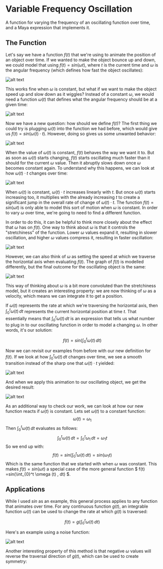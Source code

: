 # Variable Frequency Oscillation

A function for varying the frequency of an oscillating function over time, and a Maya expression that implements it.

## The Function

Let's say we have a function $f(t)$ that we're using to animate the position of an object over time. If we wanted to make the object bounce up and down, we could model that using $f(t) = sin(\omega t)$, where $t$ is the current time and $\omega$ is the angular frequency (which defines how fast the object oscillates):

![alt text](assets/SimpleSine_ManimCE_v0.18.0.gif)

This works fine when $\omega$ is constant, but what if we want to make the object speed up and slow down as it wiggles? Instead of a constant $\omega$, we would need a function $\omega (t)$ that defines what the angular frequency should be at a given time:

![alt text](assets/MysteryFunction_ManimCE_v0.18.0.gif)

Now we have a new question: how should we define $f(t)$? The first thing we could try is plugging $\omega (t)$ into the function we had before, which would give us $f(t) = sin(\omega (t) \cdot t)$. However, doing so gives us some unwanted behavior:

![alt text](assets/BadFunction_ManimCE_v0.18.0.gif)

When the value of $\omega (t)$ is constant, $f(t)$ behaves the way we want it to. But as soon as $\omega (t)$ starts changing, $f(t)$ starts oscillating much faster than it should for the current $\omega$ value. Then it abruptly slows down once $\omega$ becomes constant again. To understand why this happens, we can look at how $\omega(t) \cdot t$ changes over time:

![alt text](assets/BadFunctionExplanation_ManimCE_v0.18.0.gif)

When $\omega (t)$ is constant, $\omega(t) \cdot t$ increases linearly with $t$. But once $\omega (t)$ starts increasing too, it multiplies with the already increasing $t$ to create a significant jump in the overall rate of change of $\omega(t)\cdot t$. The function $f(t) = sin(\omega t)$ is only able to model this sort of motion when $\omega$ is constant. In order to vary $\omega$ over time, we're going to need to find a different function.

In order to do this, it can be helpful to think more closely about the effect that $\omega$ has on $f(t)$. One way to think about $\omega$ is that it controls the "stretchiness" of the function. Lower $\omega$ values expand it, resulting in slower oscillation, and higher $\omega$ values compress it, resulting in faster oscillation:

![alt text](assets/ExpandContract_ManimCE_v0.18.0.gif)

However, we can also think of $\omega$ as setting the speed at which we traverse the horizontal axis when evaluating $f(t)$. The graph of $f(t)$ is modelled differently, but the final outcome for the oscillating object is the same:

![alt text](assets/SpeedVariation_ManimCE_v0.18.0.gif)

This way of thinking about $\omega$ is a bit more convoluted than the stretchiness model, but it creates an interesting property: we are now thinking of $\omega$ as a velocity, which means we can integrate it to get a position. 

If $\omega (t)$ represents the rate at which we're traversing the horizontal axis, then $\int_{0}^t \omega (t) \, dt$ represents the current horizontal position at time $t$. That essentially means that $\int_{0}^t \omega (t) \, dt$ is an expression that tells us what number to plug in to our oscillating function in order to model a changing $\omega$. In other words, it's our solution:

$$ f(t) =sin(\int_{0}^t \omega (t) \, dt) $$

Now we can revisit our examples from before with our new definition for $f(t)$. If we look at how $\int_{0}^t \omega (t) \, dt$ changes over time, we see a smooth transition instead of the sharp one that $\omega (t) \cdot t$ yielded:

![alt text](assets/GoodFunctionExplanationLabeled_ManimCE_v0.18.0.gif)

And when we apply this animation to our oscillating object, we get the desired result:

![alt text](assets/MysteryFunctionLabeled_ManimCE_v0.18.0.gif)

As an additional way to check our work, we can look at how our new function reacts if $\omega(t)$ is constant. Lets set $\omega(t)$ to a constant function:
$$ \omega(t) = \omega_1 $$
Then $\int_{0}^t \omega (t) \, dt$ evaluates as follows:
$$\int_{0}^t \omega (t) \, dt = \int_{0}^t \omega_1 \, dt = \omega_1t$$
So we end up with:
$$f(t) =sin(\int_{0}^t \omega (t) \, dt) = sin(\omega_1t)$$
Which is the same function that we started with when $\omega$ was constant. This makes $f(t)=sin(\omega t)$ a special case of the more general function $ f(t) =sin(\int_{0}^t \omega (t) \, dt) $.

## Applications

While I used $sin$ as an example, this general process applies to any function that animates over time. For any continuous function $g(t)$, an integrable function $\omega(t)$ can be used to change the rate at which $g(t)$ is traversed:

$$ f(t) =g(\int_{0}^t \omega (t) \, dt) $$

Here's an example using a noise function:

![alt text](assets/NoiseFunctionLabeled_ManimCE_v0.18.0.gif)

Another interesting property of this method is that negative $\omega$ values will reverse the traversal direction of $g(t)$, which can be used to create symmetry: